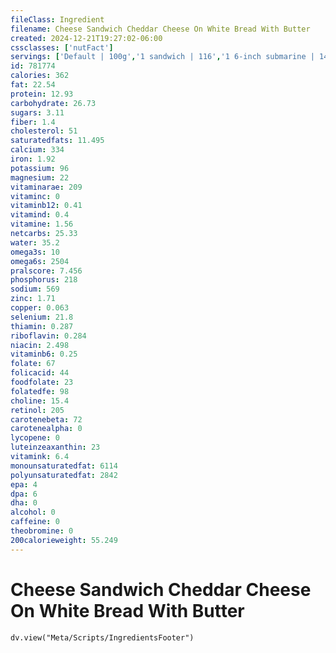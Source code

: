 ```yaml
---
fileClass: Ingredient
filename: Cheese Sandwich Cheddar Cheese On White Bread With Butter
created: 2024-12-21T19:27:02-06:00
cssclasses: ['nutFact']
servings: ['Default | 100g','1 sandwich | 116','1 6-inch submarine | 140','1 12-inch submarine | 280']
id: 781774
calories: 362
fat: 22.54
protein: 12.93
carbohydrate: 26.73
sugars: 3.11
fiber: 1.4
cholesterol: 51
saturatedfats: 11.495
calcium: 334
iron: 1.92
potassium: 96
magnesium: 22
vitaminarae: 209
vitaminc: 0
vitaminb12: 0.41
vitamind: 0.4
vitamine: 1.56
netcarbs: 25.33
water: 35.2
omega3s: 10
omega6s: 2504
pralscore: 7.456
phosphorus: 218
sodium: 569
zinc: 1.71
copper: 0.063
selenium: 21.8
thiamin: 0.287
riboflavin: 0.284
niacin: 2.498
vitaminb6: 0.25
folate: 67
folicacid: 44
foodfolate: 23
folatedfe: 98
choline: 15.4
retinol: 205
carotenebeta: 72
carotenealpha: 0
lycopene: 0
luteinzeaxanthin: 23
vitamink: 6.4
monounsaturatedfat: 6114
polyunsaturatedfat: 2842
epa: 4
dpa: 6
dha: 0
alcohol: 0
caffeine: 0
theobromine: 0
200calorieweight: 55.249
---
```


# Cheese Sandwich Cheddar Cheese On White Bread With Butter

```dataviewjs
dv.view("Meta/Scripts/IngredientsFooter")
```